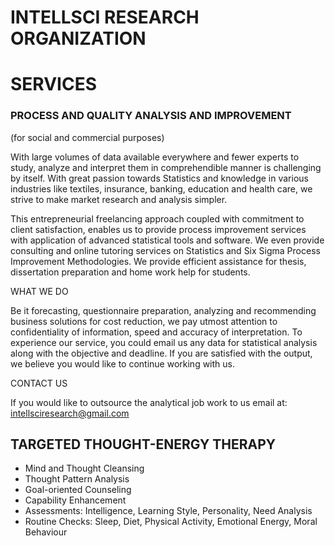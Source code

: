 
# INTELLSCI RESEARCH ORGANIZATION

# SERVICES

### PROCESS AND QUALITY ANALYSIS AND IMPROVEMENT

(for social and commercial purposes)

With large volumes of data available everywhere and fewer experts to
study, analyze and interpret them in comprehendible manner is
challenging by itself. With great passion towards Statistics and
knowledge in various industries like textiles, insurance, banking,
education and health care, we strive to make market research and
analysis simpler.

This entrepreneurial freelancing approach coupled with commitment to
client satisfaction, enables us to provide process improvement services
with application of advanced statistical tools and software. We even
provide consulting and online tutoring services on Statistics and Six
Sigma Process Improvement Methodologies. We provide efficient assistance
for thesis, dissertation preparation and home work help for students.

WHAT WE DO

Be it forecasting, questionnaire preparation, analyzing and recommending
business solutions for cost reduction, we pay utmost attention to
confidentiality of information, speed and accuracy of interpretation. To
experience our service, you could email us any data for statistical
analysis along with the objective and deadline. If you are satisfied
with the output, we believe you would like to continue working with us.

CONTACT US

If you would like to outsource the analytical job work to us email at:
<intellsciresearch@gmail.com>

## TARGETED THOUGHT-ENERGY THERAPY

-   Mind and Thought Cleansing
-   Thought Pattern Analysis
-   Goal-oriented Counseling
-   Capability Enhancement
-   Assessments: Intelligence, Learning Style, Personality, Need
    Analysis
-   Routine Checks: Sleep, Diet, Physical Activity, Emotional Energy,
    Moral Behaviour
